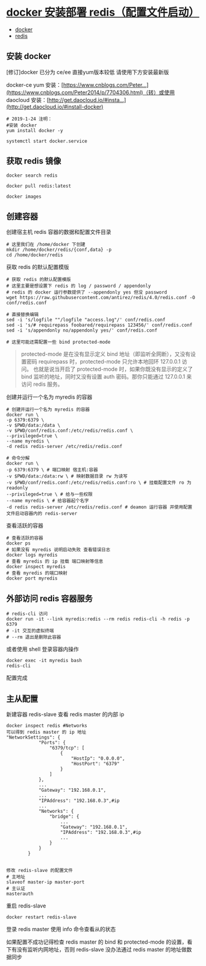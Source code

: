 # [ docker 安装部署 redis（配置文件启动）](https://segmentfault.com/a/1190000014091287)

- [docker](https://segmentfault.com/t/docker/blogs)
- [redis](https://segmentfault.com/t/redis/blogs)

## 安装 docker

[修订]docker 已分为 ce/ee 直接yum版本较低 请使用下方安装最新版

docker-ce yum 安装：[https://www.cnblogs.com/Peter...](https://www.cnblogs.com/Peter2014/p/7704306.html)（转）或使用 daocloud 安装：[http://get.daocloud.io/#insta...](http://get.daocloud.io/#install-docker)

```
# 2019-1-24 注明：
#安装 docker
yum install docker -y

systemctl start docker.service
```

## 获取 redis 镜像

```
docker search redis

docker pull redis:latest

docker images
```

## 创建容器

创建宿主机 redis 容器的数据和配置文件目录

```
# 这里我们在 /home/docker 下创建
mkdir /home/docker/redis/{conf,data} -p
cd /home/docker/redis
```

获取 redis 的默认配置模版

```
# 获取 redis 的默认配置模版
# 这里主要是想设置下 redis 的 log / password / appendonly
# redis 的 docker 运行参数提供了 --appendonly yes 但没 password
wget https://raw.githubusercontent.com/antirez/redis/4.0/redis.conf -O conf/redis.conf

# 直接替换编辑
sed -i 's/logfile ""/logfile "access.log"/' conf/redis.conf
sed -i 's/# requirepass foobared/requirepass 123456/' conf/redis.conf
sed -i 's/appendonly no/appendonly yes/' conf/redis.conf

# 这里可能还需配置一些 bind protected-mode
```

> protected-mode 是在没有显示定义 bind 地址（即监听全网断），又没有设置密码 requirepass
> 时，protected-mode 只允许本地回环 127.0.0.1 访问。
> 也就是说当开启了 protected-mode 时，如果你既没有显示的定义了 bind 监听的地址，同时又没有设置 auth 密码。那你只能通过 127.0.0.1 来访问 redis 服务。

创建并运行一个名为 myredis 的容器

```
# 创建并运行一个名为 myredis 的容器
docker run \
-p 6379:6379 \
-v $PWD/data:/data \
-v $PWD/conf/redis.conf:/etc/redis/redis.conf \
--privileged=true \
--name myredis \
-d redis redis-server /etc/redis/redis.conf

# 命令分解
docker run \
-p 6379:6379 \ # 端口映射 宿主机:容器
-v $PWD/data:/data:rw \ # 映射数据目录 rw 为读写
-v $PWD/conf/redis.conf:/etc/redis/redis.conf:ro \ # 挂载配置文件 ro 为readonly
--privileged=true \ # 给与一些权限
--name myredis \ # 给容器起个名字
-d redis redis-server /etc/redis/redis.conf # deamon 运行容器 并使用配置文件启动容器内的 redis-server 
```

查看活跃的容器

```
# 查看活跃的容器
docker ps
# 如果没有 myredis 说明启动失败 查看错误日志
docker logs myredis
# 查看 myredis 的 ip 挂载 端口映射等信息
docker inspect myredis
# 查看 myredis 的端口映射
docker port myredis
```

## 外部访问 redis 容器服务

```
# redis-cli 访问
docker run -it --link myredis:redis --rm redis redis-cli -h redis -p 6379
# -it 交互的虚拟终端
# --rm 退出是删除此容器
```

或者使用 shell 登录容器内操作

```
docker exec -it myredis bash
redis-cli
```

配置完成

## 主从配置

新建容器 redis-slave
查看 redis master 的内部 ip

```
docker inspect redis #Networks
可以得到 redis master 的 ip 地址
"NetworkSettings": {
            "Ports": {
                "6379/tcp": [
                    {
                        "HostIp": "0.0.0.0",
                        "HostPort": "6379"
                    }
                ]
            },
            ...
            "Gateway": "192.168.0.1",
            ...
            "IPAddress": "192.168.0.3",#ip
            ...
            "Networks": {
                "bridge": {
                    ...
                    "Gateway": "192.168.0.1",
                    "IPAddress": "192.168.0.3",#ip
                    ...
                }
            }
        }


修改 redis-slave 的配置文件
# 主地址
slaveof master-ip master-port
# 主认证
masterauth
```

重启 redis-slave

```
docker restart redis-slave
```

登录 redis master 使用 info 命令查看从的状态

如果配置不成功记得检查 redis master 的 bind 和 protected-mode 的设置，看下有没有监听内网地址，否则 redis-slave 没办法通过 redis master 的地址做数据同步